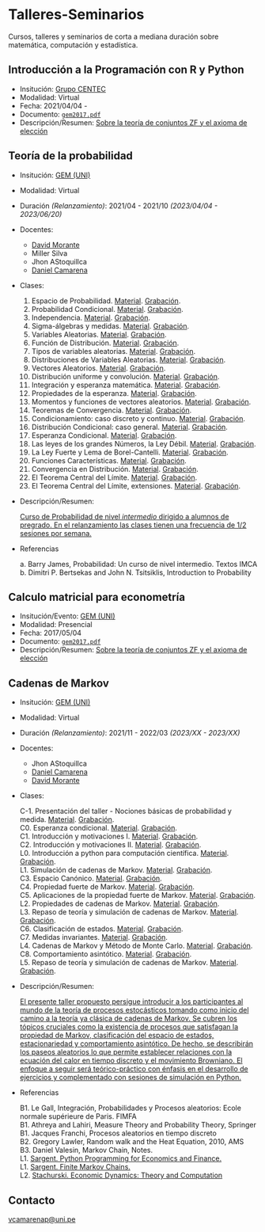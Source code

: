 # Talleres-Seminarios

Cursos, talleres y seminarios de corta a mediana duración sobre matemática, computación y estadística.


## Introducción a la Programación con R y Python

   - Insitución: [Grupo CENTEC](https://www.facebook.com/GEMFCUNI)
   - Modalidad: Virtual
   - Fecha: 2021/04/04 - 
   - Documento: [`gem2017.pdf`](../main/03/gem2017.pdf)
   - Descripción/Resumen: [Sobre la teoría de conjuntos ZF y el axioma de elección](https://www.facebook.com/notes/347312730052307/)


## Teoría de la probabilidad

- Insitución: [GEM (UNI)](https://www.facebook.com/GEMFCUNI)

- Modalidad: Virtual

- Duración *(Relanzamiento)*: 2021/04 - 2021/10 *(2023/04/04 - 2023/06/20)*

- Docentes: 

   - [David Morante](https://github.com/Dlay05)
   - Miller Silva
   - Jhon AStoquillca
   - [Daniel Camarena](https://github.com/DanielCamarena)

- Clases:
   
   1. Espacio de Probabilidad. [Material](). [Grabación]().
   2. Probabilidad Condicional. [Material](). [Grabación]().
   3. Independencia. [Material](). [Grabación]().
   4. Sigma-álgebras y medidas. [Material](). [Grabación]().
   5. Variables Aleatorias. [Material](). [Grabación]().
   6. Función de Distribución. [Material](). [Grabación]().
   7. Tipos de variables aleatorias. [Material](). [Grabación]().
   8. Distribuciones de Variables Aleatorias. [Material](). [Grabación]().
   9. Vectores Aleatorios. [Material](). [Grabación]().
   10. Distribución uniforme y convolución. [Material](). [Grabación]().
   11. Integración y esperanza matemática. [Material](). [Grabación]().
   12. Propiedades de la esperanza. [Material](). [Grabación]().
   13. Momentos y funciones de vectores aleatorios. [Material](). [Grabación]().
   14. Teoremas de Convergencia. [Material](). [Grabación]().
   15. Condicionamiento: caso discreto y continuo. [Material](). [Grabación]().
   16. Distribución Condicional: caso general. [Material](). [Grabación]().
   17. Esperanza Condicional. [Material](). [Grabación]().
   18. Las leyes de los grandes Números, la Ley Débil. [Material](). [Grabación]().
   19. La Ley Fuerte y Lema de Borel-Cantelli. [Material](). [Grabación]().
   20. Funciones Características. [Material](). [Grabación]().
   21. Convergencia en Distribución. [Material](). [Grabación]().
   22. El Teorema Central del Límite. [Material](). [Grabación]().
   23. El Teorema Central del Límite, extensiones. [Material](). [Grabación]().

- Descripción/Resumen: 
   
   [Curso de Probabilidad de nivel *intermedio* dirigido a alumnos de pregrado. En el relanzamiento las clases tienen una frecuencia de 1/2 sesiones por semana.](https://www.facebook.com/GEMFCUNI/posts/pfbid025QnWHQb9F6HdTH8HNZiqf6SL1T19WXqCrdWwm41ccxiccLfUUBca9czd3AtG4Z3ul)
   
- Referencias
   
   a. Barry James, Probabilidad: Un curso de nivel intermedio. Textos IMCA
   b. Dimitri P. Bertsekas and John N. Tsitsiklis, Introduction to Probability


## Calculo matricial para econometría

   - Insitución/Evento: [GEM (UNI)](https://www.facebook.com/GEMFCUNI)
   - Modalidad: Presencial
   - Fecha: 2017/05/04
   - Documento: [`gem2017.pdf`](../main/03/gem2017.pdf)
   - Descripción/Resumen: [Sobre la teoría de conjuntos ZF y el axioma de elección](https://www.facebook.com/notes/347312730052307/)

## Cadenas de Markov

- Insitución: [GEM (UNI)](https://www.facebook.com/GEMFCUNI)

- Modalidad: Virtual

- Duración *(Relanzamiento)*: 2021/11 - 2022/03 *(2023/XX - 2023/XX)*

- Docentes: 

   - Jhon AStoquillca
   - [Daniel Camarena](https://github.com/DanielCamarena)
   - [David Morante](https://github.com/Dlay05)

- Clases:
   
   C-1. Presentación del taller - Nociones básicas de probabilidad y medida. [Material](). [Grabación]().<br>
   C0. Esperanza condicional. [Material](). [Grabación]().<br>
   C1. Introducción y motivaciones I. [Material](). [Grabación]().<br>
   C2. Introducción y motivaciones II. [Material](). [Grabación]().<br>
   L0. Introducción a python para computación científica. [Material](). [Grabación]().<br>
   L1. Simulación de cadenas de Markov. [Material](). [Grabación]().<br>
   C3. Espacio Canónico. [Material](). [Grabación]().<br>
   C4. Propiedad fuerte de Markov. [Material](). [Grabación]().<br>
   C5. Aplicaciones de la propiedad fuerte de Markov. [Material](). [Grabación]().<br>
   L2. Propiedades de cadenas de Markov. [Material](). [Grabación]().<br>
   L3. Repaso de teoría y simulación de cadenas de Markov. [Material](). [Grabación]().<br>
   C6. Clasificación de estados. [Material](). [Grabación]().<br>
   C7. Medidas invariantes. [Material](). [Grabación](). <br>
   L4. Cadenas de Markov y Método de Monte Carlo. [Material](). [Grabación](). <br>
   C8. Comportamiento asintótico. [Material](). [Grabación](). <br>
   L5. Repaso de teoría y simulación de cadenas de Markov. [Material](). [Grabación](). <br>

- Descripción/Resumen: 
   
   [El presente taller propuesto persigue introducir a los participantes al mundo de la teoría de procesos estocásticos tomando como inicio del camino a la teoría ya clásica de cadenas de Markov. Se cubren los tópicos cruciales como la existencia de procesos que satisfagan la propiedad de Markov, clasificación del espacio de estados, estacionariedad y comportamiento asintótico. De hecho, se describirán los paseos aleatorios lo que permite establecer relaciones con la ecuación del calor en tiempo discreto y el movimiento Browniano. El enfoque a seguir será teórico-práctico con énfasis en el desarrollo de ejercicios y complementado con sesiones de simulación en Python.](https://www.facebook.com/GEMFCUNI/posts/pfbid0axQFuTPstJ6ErGkQgcYCQp5dgt2Kmou9Fp5NiwwxVtvVmohyUActGWZn4QP8cFAEl)
   
- Referencias
   
   B1. Le Gall, Integración, Probabilidades y Procesos aleatorios: Ecole normale supérieure de Paris. FIMFA <br>
   B1. Athreya and Lahiri, Measure Theory and Probability Theory, Springer <br>
   B1. Jacques Franchi, Procesos aleatorios en tiempo discreto <br>
   B2. Gregory Lawler, Random walk and the Heat Equation, 2010, AMS  <br>
   B3. Daniel Valesin, Markov Chain, Notes. <br>
   L1. [Sargent. Python Programming for Economics and Finance.](https://python-programming.quantecon.org/intro.html) <br>
   L1. [Sargent. Finite Markov Chains.](https://python.quantecon.org/finite_markov.html) <br>
   L2. [Stachurski. Economic Dynamics: Theory and Computation](https://johnstachurski.net/edtc.html) <br>


## Contacto

vcamarenap@uni.pe
